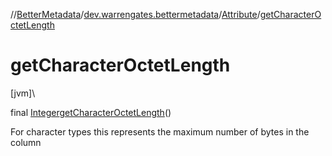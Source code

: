 //[BetterMetadata](../../../index.md)/[dev.warrengates.bettermetadata](../index.md)/[Attribute](index.md)/[getCharacterOctetLength](get-character-octet-length.md)

# getCharacterOctetLength

[jvm]\

final [Integer](https://docs.oracle.com/javase/8/docs/api/java/lang/Integer.html)[getCharacterOctetLength](get-character-octet-length.md)()

For character types this represents the maximum number of bytes in the column
